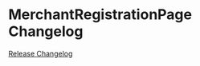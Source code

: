 # MerchantRegistrationPage Changelog

[Release Changelog](https://github.com/spryker-demo/merchant-registration-page/releases)
